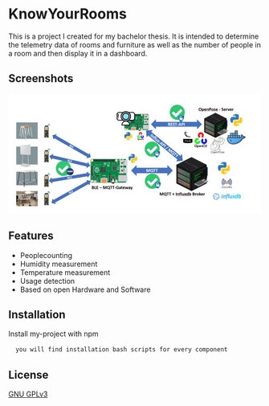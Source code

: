 # KnowYourRooms

This is a project I created for my bachelor thesis. It is intended to determine the telemetry data of rooms and furniture as well as the number of people in a room and then display it in a dashboard.


## Screenshots

![App Screenshot](https://github.com/MrGorillaz/KnowYourRooms/blob/master/schemas/KnowYourRooms_Overview.png?raw=true)


## Features

- Peoplecounting
- Humidity measurement
- Temperature measurement
- Usage detection
- Based on open Hardware and Software


## Installation

Install my-project with npm

```bash
  you will find installation bash scripts for every component
```
    
## License

[GNU GPLv3](https://choosealicense.com/licenses/gpl-3.0/)

